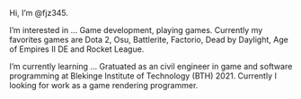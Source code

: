 Hi, I’m @fjz345.

I’m interested in ...
Game development, playing games. Currently my favorites games are Dota 2, Osu, Battlerite, Factorio, Dead by Daylight, Age of Empires II DE and Rocket League.

I’m currently learning ...
Gratuated as an civil engineer in game and software programming at Blekinge Institute of Technology (BTH) 2021. Currently I looking for work as a game rendering programmer.
